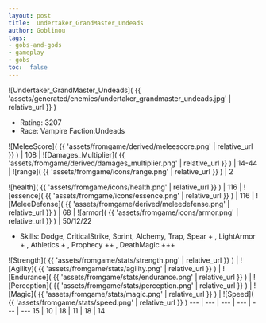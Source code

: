 ```yaml
---
layout: post
title:  Undertaker_GrandMaster_Undeads
author: Goblinou
tags:
- gobs-and-gods
- gameplay
- gobs
toc:  false
---
```


![Undertaker_GrandMaster_Undeads]( {{ 'assets/generated/enemies/undertaker_grandmaster_undeads.jpg' | relative_url }} )
- Rating: 3207
- Race: Vampire  Faction:Undeads

![MeleeScore]( {{ 'assets/fromgame/derived/meleescore.png' | relative_url }} ) | 108 | ![Damages_Multiplier]( {{ 'assets/fromgame/derived/damages_multiplier.png' | relative_url }} ) | 14-44 | ![range]( {{ 'assets/fromgame/icons/range.png' | relative_url }} ) | 2


![health]( {{ 'assets/fromgame/icons/health.png' | relative_url }} ) | 116 | ![essence]( {{ 'assets/fromgame/icons/essence.png' | relative_url }} ) | 116 | ![MeleeDefense]( {{ 'assets/fromgame/derived/meleedefense.png' | relative_url }} ) | 68 | ![armor]( {{ 'assets/fromgame/icons/armor.png' | relative_url }} ) | 50/12/22

* Skills: Dodge, CriticalStrike, Sprint, Alchemy, Trap, Spear + , LightArmor + , Athletics + , Prophecy ++ , DeathMagic +++ 

![Strength]( {{ 'assets/fromgame/stats/strength.png' | relative_url }} ) | ![Agility]( {{ 'assets/fromgame/stats/agility.png' | relative_url }} ) | ![Endurance]( {{ 'assets/fromgame/stats/endurance.png' | relative_url }} ) | ![Perception]( {{ 'assets/fromgame/stats/perception.png' | relative_url }} ) | ![Magic]( {{ 'assets/fromgame/stats/magic.png' | relative_url }} ) | ![Speed]( {{ 'assets/fromgame/stats/speed.png' | relative_url }} )
--- | --- | --- | --- | --- | ---
15 | 10 | 18 | 11 | 18 | 14
